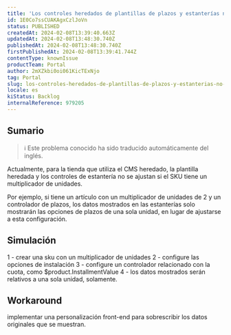 ```yaml
---
title: 'Los controles heredados de plantillas de plazos y estanterías no tienen en cuenta los multiplicadores de unidades'
id: 1E0Co7ssCUAKAgxCzlJoVn
status: PUBLISHED
createdAt: 2024-02-08T13:39:40.663Z
updatedAt: 2024-02-08T13:48:30.740Z
publishedAt: 2024-02-08T13:48:30.740Z
firstPublishedAt: 2024-02-08T13:39:41.744Z
contentType: knownIssue
productTeam: Portal
author: 2mXZkbi0oi061KicTExNjo
tag: Portal
slug: los-controles-heredados-de-plantillas-de-plazos-y-estanterias-no-tienen-en-cuenta-los-multiplicadores-de-unidades
locale: es
kiStatus: Backlog
internalReference: 979205
---
```


## Sumario

>ℹ️ Este problema conocido ha sido traducido automáticamente del inglés.


Actualmente, para la tienda que utiliza el CMS heredado, la plantilla heredada y los controles de estantería no se ajustan si el SKU tiene un multiplicador de unidades.

Por ejemplo, si tiene un artículo con un multiplicador de unidades de 2 y un controlador de plazos, los datos mostrados en las estanterías solo mostrarán las opciones de plazos de una sola unidad, en lugar de ajustarse a esta configuración.


##

## Simulación


1 - crear una sku con un multiplicador de unidades
2 - configure las opciones de instalación
3 - configure un controlador relacionado con la cuota, como $product.InstallmentValue
4 - los datos mostrados serán relativos a una sola unidad, solamente.



## Workaround


implementar una personalización front-end para sobrescribir los datos originales que se muestran.





